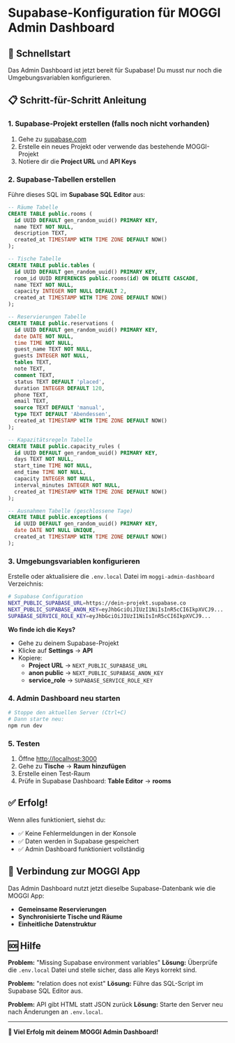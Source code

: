 # Supabase-Konfiguration für MOGGI Admin Dashboard

## 🚀 Schnellstart

Das Admin Dashboard ist jetzt bereit für Supabase! Du musst nur noch die Umgebungsvariablen konfigurieren.

## 📋 Schritt-für-Schritt Anleitung

### 1. Supabase-Projekt erstellen (falls noch nicht vorhanden)

1. Gehe zu [supabase.com](https://supabase.com)
2. Erstelle ein neues Projekt oder verwende das bestehende MOGGI-Projekt
3. Notiere dir die **Project URL** und **API Keys**

### 2. Supabase-Tabellen erstellen

Führe dieses SQL im **Supabase SQL Editor** aus:

```sql
-- Räume Tabelle
CREATE TABLE public.rooms (
  id UUID DEFAULT gen_random_uuid() PRIMARY KEY,
  name TEXT NOT NULL,
  description TEXT,
  created_at TIMESTAMP WITH TIME ZONE DEFAULT NOW()
);

-- Tische Tabelle
CREATE TABLE public.tables (
  id UUID DEFAULT gen_random_uuid() PRIMARY KEY,
  room_id UUID REFERENCES public.rooms(id) ON DELETE CASCADE,
  name TEXT NOT NULL,
  capacity INTEGER NOT NULL DEFAULT 2,
  created_at TIMESTAMP WITH TIME ZONE DEFAULT NOW()
);

-- Reservierungen Tabelle
CREATE TABLE public.reservations (
  id UUID DEFAULT gen_random_uuid() PRIMARY KEY,
  date DATE NOT NULL,
  time TIME NOT NULL,
  guest_name TEXT NOT NULL,
  guests INTEGER NOT NULL,
  tables TEXT,
  note TEXT,
  comment TEXT,
  status TEXT DEFAULT 'placed',
  duration INTEGER DEFAULT 120,
  phone TEXT,
  email TEXT,
  source TEXT DEFAULT 'manual',
  type TEXT DEFAULT 'Abendessen',
  created_at TIMESTAMP WITH TIME ZONE DEFAULT NOW()
);

-- Kapazitätsregeln Tabelle
CREATE TABLE public.capacity_rules (
  id UUID DEFAULT gen_random_uuid() PRIMARY KEY,
  days TEXT NOT NULL,
  start_time TIME NOT NULL,
  end_time TIME NOT NULL,
  capacity INTEGER NOT NULL,
  interval_minutes INTEGER NOT NULL,
  created_at TIMESTAMP WITH TIME ZONE DEFAULT NOW()
);

-- Ausnahmen Tabelle (geschlossene Tage)
CREATE TABLE public.exceptions (
  id UUID DEFAULT gen_random_uuid() PRIMARY KEY,
  date DATE NOT NULL UNIQUE,
  created_at TIMESTAMP WITH TIME ZONE DEFAULT NOW()
);
```

### 3. Umgebungsvariablen konfigurieren

Erstelle oder aktualisiere die `.env.local` Datei im `moggi-admin-dashboard` Verzeichnis:

```bash
# Supabase Configuration
NEXT_PUBLIC_SUPABASE_URL=https://dein-projekt.supabase.co
NEXT_PUBLIC_SUPABASE_ANON_KEY=eyJhbGciOiJIUzI1NiIsInR5cCI6IkpXVCJ9...
SUPABASE_SERVICE_ROLE_KEY=eyJhbGciOiJIUzI1NiIsInR5cCI6IkpXVCJ9...
```

**Wo finde ich die Keys?**
- Gehe zu deinem Supabase-Projekt
- Klicke auf **Settings** → **API**
- Kopiere:
  - **Project URL** → `NEXT_PUBLIC_SUPABASE_URL`
  - **anon public** → `NEXT_PUBLIC_SUPABASE_ANON_KEY`
  - **service_role** → `SUPABASE_SERVICE_ROLE_KEY`

### 4. Admin Dashboard neu starten

```bash
# Stoppe den aktuellen Server (Ctrl+C)
# Dann starte neu:
npm run dev
```

### 5. Testen

1. Öffne [http://localhost:3000](http://localhost:3000)
2. Gehe zu **Tische** → **Raum hinzufügen**
3. Erstelle einen Test-Raum
4. Prüfe in Supabase Dashboard: **Table Editor** → **rooms**

## ✅ Erfolg!

Wenn alles funktioniert, siehst du:
- ✅ Keine Fehlermeldungen in der Konsole
- ✅ Daten werden in Supabase gespeichert
- ✅ Admin Dashboard funktioniert vollständig

## 🔗 Verbindung zur MOGGI App

Das Admin Dashboard nutzt jetzt dieselbe Supabase-Datenbank wie die MOGGI App:
- **Gemeinsame Reservierungen**
- **Synchronisierte Tische und Räume**
- **Einheitliche Datenstruktur**

## 🆘 Hilfe

**Problem:** "Missing Supabase environment variables"
**Lösung:** Überprüfe die `.env.local` Datei und stelle sicher, dass alle Keys korrekt sind.

**Problem:** "relation does not exist"
**Lösung:** Führe das SQL-Script im Supabase SQL Editor aus.

**Problem:** API gibt HTML statt JSON zurück
**Lösung:** Starte den Server neu nach Änderungen an `.env.local`.

---

**🎉 Viel Erfolg mit deinem MOGGI Admin Dashboard!**
